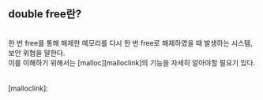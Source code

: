 ## double free란?</br>
</br>
한 번 free를 통해 해제한 메모리를 다시 한 번 free로 해제하였을 때 발생하는 시스템, 보안 위협을 말한다.</br>
이를 이해하기 위해서는 [malloc][malloclink]의 기능을 자세히 알아야할 필요기 있다.</br>
</br>
</br>
[malloclink]:
